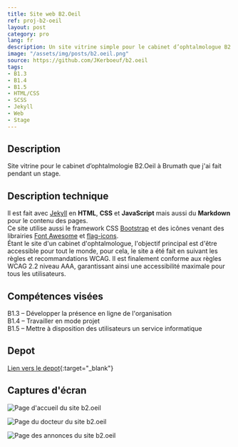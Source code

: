 ```yaml
---
title: Site web B2.Oeil
ref: proj-b2-oeil
layout: post
category: pro
lang: fr
description: Un site vitrine simple pour le cabinet d’ophtalmologue B2.Oeil
image: "/assets/img/posts/b2.oeil.png"
source: https://github.com/JKerboeuf/b2.oeil
tags:
- B1.3
- B1.4
- B1.5
- HTML/CSS
- SCSS
- Jekyll
- Web
- Stage
---
```


## Description

Site vitrine pour le cabinet d’ophtalmologie B2.Oeil à Brumath que j'ai fait pendant un stage.  

## Description technique

Il est fait avec [Jekyll](https://jekyllrb.com/) en **HTML**, **CSS** et **JavaScript** mais aussi du **Markdown** pour le contenu des pages.  
Ce site utilise aussi le framework CSS [Bootstrap](https://getbootstrap.com/) et des icônes venant des librairies [Font Awesome](https://fontawesome.com/) et [flag-icons](https://flagicons.lipis.dev/).  
Étant le site d'un cabinet d'ophtalmologue, l'objectif principal est d'être accessible pour tout le monde, pour cela, le site a été fait en suivant les règles et recommandations WCAG. Il est finalement conforme aux règles WCAG 2.2 niveau AAA, garantissant ainsi une accessibilité maximale pour tous les utilisateurs.

## Compétences visées

B1.3 – Développer la présence en ligne de l'organisation  
B1.4 – Travailler en mode projet  
B1.5 – Mettre à disposition des utilisateurs un service informatique  

## Depot

[Lien vers le depot](https://github.com/JKerboeuf/b2.oeil){:target="_blank"}

## Captures d'écran

![Page d'accueil du site b2.oeil](https://i.imgur.com/XTm9zXv.png)

![Page du docteur du site b2.oeil](https://i.imgur.com/4zjGSoB.png)

![Page des annonces du site b2.oeil](https://i.imgur.com/NO9tRAY.png)
